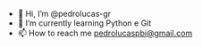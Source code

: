 - 👋 Hi, I’m @pedrolucas-gr
- 🌱 I’m currently learning Python e Git
- 📫 How to reach me pedrolucaspbi@gmail.com
<!---
pedrolucas-gr/pedrolucas-gr is a ✨ special ✨ repository because its `README.md` (this file) appears on your GitHub profile.
You can click the Preview link to take a look at your changes.
--->
